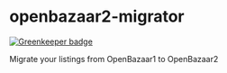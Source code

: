 # openbazaar2-migrator

[![Greenkeeper badge](https://badges.greenkeeper.io/insanity54/openbazaar2-migrator.svg)](https://greenkeeper.io/)

Migrate your listings from OpenBazaar1 to OpenBazaar2

